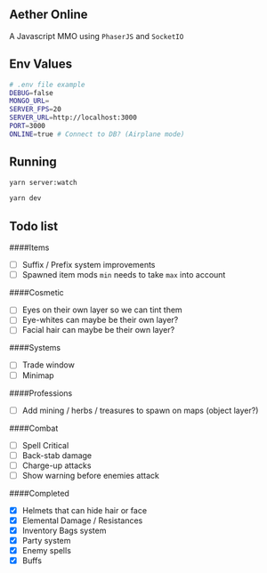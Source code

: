 ## Aether Online

A Javascript MMO using `PhaserJS` and `SocketIO`

## Env Values

```bash
# .env file example
DEBUG=false
MONGO_URL=
SERVER_FPS=20
SERVER_URL=http://localhost:3000
PORT=3000
ONLINE=true # Connect to DB? (Airplane mode)
```

## Running

```bash
yarn server:watch
```

```bash
yarn dev
```

## Todo list

####Items

- [ ] Suffix / Prefix system improvements
- [ ] Spawned item mods `min` needs to take `max` into account

####Cosmetic

- [ ] Eyes on their own layer so we can tint them
- [ ] Eye-whites can maybe be their own layer?
- [ ] Facial hair can maybe be their own layer?

####Systems

- [ ] Trade window
- [ ] Minimap

####Professions

- [ ] Add mining / herbs / treasures to spawn on maps (object layer?)

####Combat

- [ ] Spell Critical
- [ ] Back-stab damage
- [ ] Charge-up attacks
- [ ] Show warning before enemies attack

####Completed

- [x] Helmets that can hide hair or face
- [x] Elemental Damage / Resistances
- [x] Inventory Bags system
- [x] Party system
- [x] Enemy spells
- [x] Buffs

